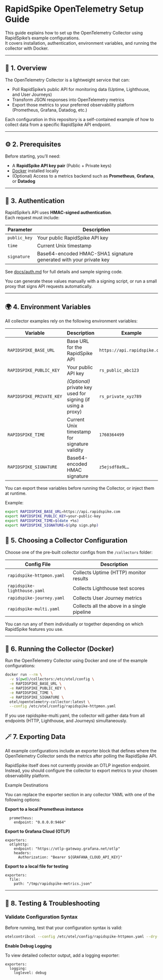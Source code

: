 # RapidSpike OpenTelemetry Setup Guide

This guide explains how to set up the OpenTelemetry Collector using RapidSpike’s example configurations.  
It covers installation, authentication, environment variables, and running the collector with Docker.

---

## 🧱 1. Overview

The OpenTelemetry Collector is a lightweight service that can:

- Poll RapidSpike’s public API for monitoring data (Uptime, Lighthouse, and User Journeys)
- Transform JSON responses into OpenTelemetry metrics
- Export those metrics to your preferred observability platform (Prometheus, Grafana, Datadog, etc.)

Each configuration in this repository is a self-contained example of how to collect data from a specific RapidSpike API endpoint.

---

## ⚙️ 2. Prerequisites

Before starting, you’ll need:

- A **RapidSpike API key pair** (Public + Private keys)  
- [Docker](https://docs.docker.com/get-docker/) installed locally  
- (Optional) Access to a metrics backend such as **Prometheus**, **Grafana**, or **Datadog**

---

## 🔐 3. Authentication

RapidSpike’s API uses **HMAC-signed authentication**.  
Each request must include:

| Parameter | Description |
|------------|-------------|
| `public_key` | Your public RapidSpike API key |
| `time` | Current Unix timestamp |
| `signature` | Base64-encoded HMAC-SHA1 signature generated with your private key |

See [docs/auth.md](./auth.md) for full details and sample signing code.

You can generate these values manually with a signing script, or run a small proxy that signs API requests automatically.

---

## 🌍 4. Environment Variables

All collector examples rely on the following environment variables:

| Variable | Description | Example |
|-----------|-------------|----------|
| `RAPIDSPIKE_BASE_URL` | Base URL for the RapidSpike API | `https://api.rapidspike.com` |
| `RAPIDSPIKE_PUBLIC_KEY` | Your public API key | `rs_public_abc123` |
| `RAPIDSPIKE_PRIVATE_KEY` | *(Optional)* private key used for signing (if using a proxy) | `rs_private_xyz789` |
| `RAPIDSPIKE_TIME` | Current Unix timestamp for signature validity | `1760364499` |
| `RAPIDSPIKE_SIGNATURE` | Base64-encoded HMAC signature | `z5ejsdf8a9L…` |

You can export these variables before running the Collector, or inject them at runtime.

Example:
```bash
export RAPIDSPIKE_BASE_URL=https://api.rapidspike.com
export RAPIDSPIKE_PUBLIC_KEY=your-public-key
export RAPIDSPIKE_TIME=$(date +%s)
export RAPIDSPIKE_SIGNATURE=$(php sign.php)
```

## 🧩 5. Choosing a Collector Configuration

Choose one of the pre-built collector configs from the `/collectors` folder:

| Config File | Description |
|--------------|-------------|
| `rapidspike-httpmon.yaml` | Collects Uptime (HTTP) monitor results |
| `rapidspike-lighthouse.yaml` | Collects Lighthouse test scores |
| `rapidspike-journey.yaml` | Collects User Journey metrics |
| `rapidspike-multi.yaml` | Collects all the above in a single pipeline |

You can run any of them individually or together depending on which RapidSpike features you use.

---

## 🚀 6. Running the Collector (Docker)

Run the OpenTelemetry Collector using Docker and one of the example configurations:

```bash
docker run --rm \
  -v $(pwd)/collectors:/etc/otel/config \
  -e RAPIDSPIKE_BASE_URL \
  -e RAPIDSPIKE_PUBLIC_KEY \
  -e RAPIDSPIKE_TIME \
  -e RAPIDSPIKE_SIGNATURE \
  otel/opentelemetry-collector:latest \
  --config /etc/otel/config/rapidspike-httpmon.yaml
```

If you use rapidspike-multi.yaml, the collector will gather data from all endpoints (HTTP, Lighthouse, and Journeys) simultaneously.


## 🪄 7. Exporting Data

All example configurations include an exporter block that defines where the OpenTelemetry Collector sends the metrics after polling the RapidSpike API.

RapidSpike itself does not currently provide an OTLP ingestion endpoint.
Instead, you should configure the collector to export metrics to your chosen observability platform.

Example Destinations

You can replace the exporter section in any collector YAML with one of the following options:

**Export to a local Prometheus instance**

```exporters:
  prometheus:
    endpoint: "0.0.0.0:9464"
```
**Export to Grafana Cloud (OTLP)**

```
exporters:
  otlphttp:
    endpoint: "https://otlp-gateway.grafana.net/otlp"
    headers:
      Authorization: "Bearer ${GRAFANA_CLOUD_API_KEY}"
```
**Export to a local file for testing**

```
exporters:
  file:
    path: "/tmp/rapidspike-metrics.json"
```

---

## 🧰 8. Testing & Troubleshooting

### Validate Configuration Syntax
Before running, test that your configuration syntax is valid:
```bash
otelcontribcol --config /etc/otel/config/rapidspike-httpmon.yaml --dry-run
```

**Enable Debug Logging**

To view detailed collector output, add a logging exporter:

```
exporters:
  logging:
    loglevel: debug
```

